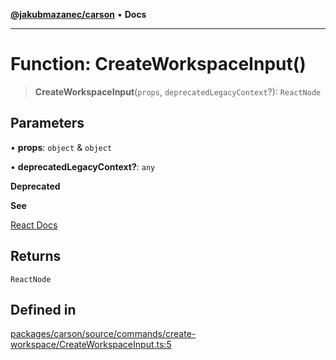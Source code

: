 [**@jakubmazanec/carson**](../README.md) • **Docs**

---

# Function: CreateWorkspaceInput()

> **CreateWorkspaceInput**(`props`, `deprecatedLegacyContext`?): `ReactNode`

## Parameters

• **props**: `object` & `object`

• **deprecatedLegacyContext?**: `any`

**Deprecated**

**See**

[React Docs](https://legacy.reactjs.org/docs/legacy-context.html#referencing-context-in-lifecycle-methods)

## Returns

`ReactNode`

## Defined in

[packages/carson/source/commands/create-workspace/CreateWorkspaceInput.ts:5](https://github.com/jakubmazanec/tools/blob/863f04cbbb9368fd023f0309084819aa9247d808/packages/carson/source/commands/create-workspace/CreateWorkspaceInput.ts#L5)
